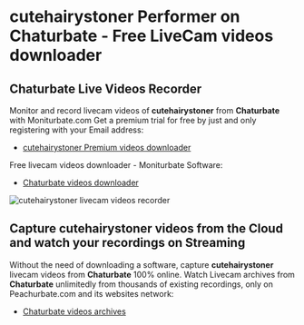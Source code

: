 # cutehairystoner Performer on Chaturbate - Free LiveCam videos downloader

## Chaturbate Live Videos Recorder

Monitor and record livecam videos of **cutehairystoner** from **Chaturbate** with Moniturbate.com
Get a premium trial for free by just and only registering with your Email address:
* [cutehairystoner Premium videos downloader](https://moniturbate.com/request-demo-licence-key.html)

Free livecam videos downloader - Moniturbate Software:
* [Chaturbate videos downloader](https://moniturbate.com/moniturbate-download-software.html)

![cutehairystoner livecam videos recorder](https://peachurnet.com/templates/moniturbate-software.png)


## Capture cutehairystoner videos from the Cloud and watch your recordings on Streaming

Without the need of downloading a software, capture **cutehairystoner** livecam videos from **Chaturbate** 100% online.
Watch Livecam archives from **Chaturbate** unlimitedly from thousands of existing recordings, only on Peachurbate.com and its websites network:
* [Chaturbate videos archives](https://peachurnet.com/)